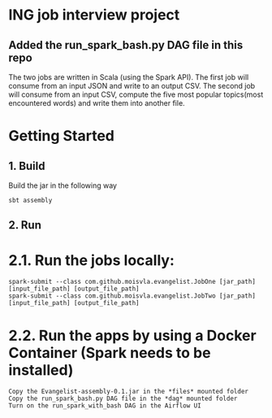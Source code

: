 # ING job interview project

## Added the run_spark_bash.py DAG file in this repo
The two jobs are written in Scala (using the Spark API).
    The first job will consume from an input JSON and write to an output CSV.
    The second job will consume from an input CSV, compute the five most popular topics(most encountered words) and write them into another file.

# Getting Started

## 1. Build
Build the jar in the following way

    sbt assembly

## 2. Run
# 2.1. Run the jobs locally:

    spark-submit --class com.github.moisvla.evangelist.JobOne [jar_path] [input_file_path] [output_file_path]
    spark-submit --class com.github.moisvla.evangelist.JobTwo [jar_path] [input_file_path] [output_file_path]

# 2.2. Run the apps by using a Docker Container (Spark needs to be installed)
    Copy the Evangelist-assembly-0.1.jar in the *files* mounted folder
    Copy the run_spark_bash.py DAG file in the *dag* mounted folder
    Turn on the run_spark_with_bash DAG in the Airflow UI